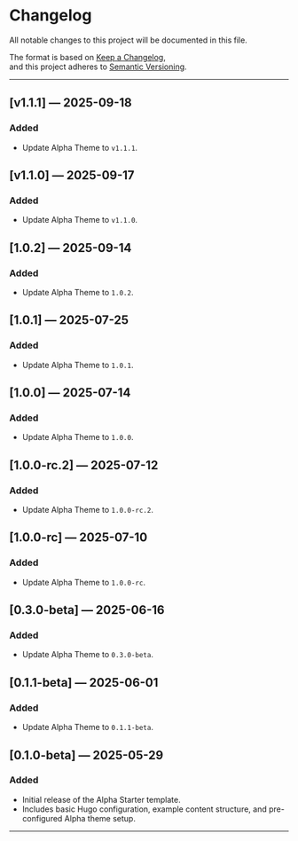 # Changelog

All notable changes to this project will be documented in this file.

The format is based on [Keep a Changelog](https://keepachangelog.com/en/1.0.0/),  
and this project adheres to [Semantic Versioning](https://semver.org/spec/v2.0.0.html).

---
<!-- ##[Unreleased]-->
## [v1.1.1] — 2025-09-18

### Added
- Update Alpha Theme to `v1.1.1`.

## [v1.1.0] — 2025-09-17

### Added
- Update Alpha Theme to `v1.1.0`.

## [1.0.2] — 2025-09-14

### Added
- Update Alpha Theme to `1.0.2`.


## [1.0.1] — 2025-07-25

### Added
- Update Alpha Theme to `1.0.1`.

## [1.0.0] — 2025-07-14

### Added
- Update Alpha Theme to `1.0.0`.

## [1.0.0-rc.2] — 2025-07-12

### Added
- Update Alpha Theme to `1.0.0-rc.2`.

## [1.0.0-rc] — 2025-07-10

### Added
- Update Alpha Theme to `1.0.0-rc`.

## [0.3.0-beta] — 2025-06-16

### Added
- Update Alpha Theme to `0.3.0-beta`.

## [0.1.1-beta] — 2025-06-01

### Added
- Update Alpha Theme to `0.1.1-beta`.

## [0.1.0-beta] — 2025-05-29

### Added
- Initial release of the Alpha Starter template.
- Includes basic Hugo configuration, example content structure, and pre-configured Alpha theme setup.

---
